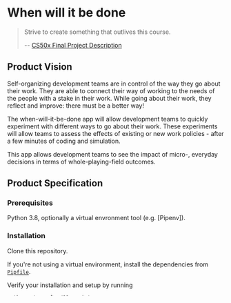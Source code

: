 # When will it be done

> Strive to create something that outlives this course.
>
> -- [CS50x Final Project Description]

## Product Vision

Self-organizing development teams are in control of the way they go about their work.
They are able to connect their way of working
to the needs of the people with a stake in their work.
While going about their work, they reflect and improve: there must be a better way!

The when-will-it-be-done app will allow development teams to 
quickly experiment with different ways to go about their work.
These experiments will allow teams to assess the effects of existing or new work policies -
after a few minutes of coding and simulation.

This app allows development teams to 
see the impact of micro-, everyday decisions in terms of whole-playing-field outcomes.

## Product Specification

### Prerequisites

Python 3.8, optionally a virtual envronment tool (e.g. [Pipenv]). 

### Installation

Clone this repository. 

If you're not using a virtual environment, install the dependencies from [`Pipfile`](./Pipfile).

Verify your installation and setup by running 

```
python ./examples/01_sprint.py
```

Sim away!

### How to use

 1. modify the models to reflect your team's (suggested) work policies
 1. run a simulation
 1. learn from the simulation's output

## Backlogs

### Doing

 * [ ] cycle time scatterplots
   * [x] create data frame from raw data (document convention)
   * [ ] create plot from data frame
   * [ ] save the plot in an output directory
   * [x] output is saved at the end of a simulation run
   * [ ] code for creating charts is tested and placed in a separate module

### Product Backlog

 * [ ] cycle time scatterplots with percentiles
 * [ ] Collect output metrics from wwibd
    * flow efficiency
    * cycle time histograms
    * throughput
    * CFD
    * start & stop time per work item
 * [ ] Chapter 11 of [Vacanti2000] is a great description on how to get started wth process improvement; 
       it serves as a great way for modelling and simulating too.
 * [ ] Distill sample scenarios from [Vacanti2009]
 * [ ] Simulate a siloed Kanban work group
 * [ ] Simulate a Swarming Scrum Team
 * [ ] Make a collection of interesting agile paradigms to confirm or to falsify
       (cross functional team, T-shaped team members, single piece flow, estimation,
       release early and often, swarming).
 * [ ] Simulate the effect of disruptions and various ways to handle them (e.g. expediting)
 * [ ] Experiment with pull policies
    * Poor policies: ignore blocked items, ignore wip limits, no dod & rework
    * Good (?) policies: e.g. chapter 10 on system stability
 * [ ] Use the simulations you developed in a Monte Carlo Simulation
 * [ ] Plug in your own data into the simulation's distributions
 * [ ] Visualize a system's stability


## Background

The idea for this project emerged after watching the [When will it be done? Presentation by Daniel Vacanti].
In his presentation, Daniel shares results of different work policies by simulating the policies 
using a proprietary simulation application. Let's verify these experiments using open source tools!

Daniel has written out his ideas in two books; one of which inspired the name of this application:
_When will it be done?_ [Vacanti2000].

## License

The MIT License (MIT) [License]

Copyright (c) 2020 Marijn van der Zee

---

## References

 [CS50x Final Project Description]: https://cs50.harvard.edu/x/2020/project/
 [When will it be done? Presentation by Daniel Vacanti]: https://vimeo.com/239539858
 [Vacanti2009]: https://leanpub.com/whenwillitbedone
 [SimPy]: https://simpy.readthedocs.io/
 [License]: ./LICENSE